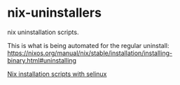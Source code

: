 # nix-uninstallers
nix uninstallation scripts.

This is what is being automated for the regular uninstall: https://nixos.org/manual/nix/stable/installation/installing-binary.html#uninstalling

[Nix installation scripts with selinux](https://github.com/dnkmmr69420/nix-with-selinux)
